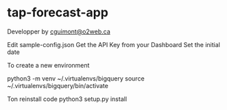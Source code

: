 # tap-forecast-app
Developper by cguimont@o2web.ca

Edit sample-config.json 
Get the API Key from your Dashboard
Set the initial date


To create a new environment 

python3 -m venv ~/.virtualenvs/bigquery
source ~/.virtualenvs/bigquery/bin/activate

Ton reinstall code
python3 setup.py install